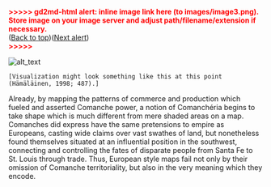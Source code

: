 
<p id="gdcalert3" ><span style="color: red; font-weight: bold">>>>>>  gd2md-html alert: inline image link here (to images/image3.png). Store image on your image server and adjust path/filename/extension if necessary. </span><br>(<a href="#">Back to top</a>)(<a href="#gdcalert4">Next alert</a>)<br><span style="color: red; font-weight: bold">>>>>> </span></p>

![alt_text](images/image3.png "image_tooltip")

    [Visualization might look something like this at this point (Hämäläinen, 1998; 487).]

Already, by mapping the patterns of commerce and production which fueled and asserted Comanche power, a notion of Comanchéria begins to take shape which is much different from mere shaded areas on a map. Comanches did express have the same pretensions to empire as Europeans, casting wide claims over vast swathes of land, but nonetheless found themselves situated at an influential position in the southwest, connecting and controlling the fates of disparate people from Santa Fe to St. Louis through trade. Thus, European style maps fail not only by their omission of Comanche territoriality, but also in the very meaning which they encode.

